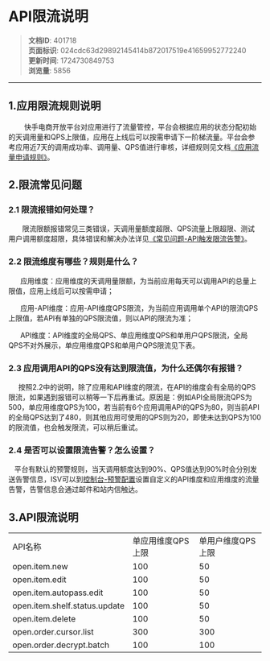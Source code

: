 # API限流说明

> **文档ID**: 401718  
> **页面标识**: 024cdc63d29892145414b872017519e41659952772240  
> **更新时间**: 1724730849753  
> **浏览量**: 5856

---

1.应用限流规则说明
----------

        快手电商开放平台对应用进行了流量管控，平台会根据应用的状态分配初始的天调用量和QPS上限值，应用在上线后可以按需申请下一阶梯流量。平台会参考应用近7天的调用成功率、调用量、QPS值进行审核，详细规则见文档[《应用流量申请规则》](https://open.kwaixiaodian.com/zone/new/docs/dev?pageSign=e759c2d7db83c850ec3146074a40da8d1616125375613)。

**2.限流常见问题**
------------

### **2.1 限流报错如何处理？**

       限流限额报错常见三类错误，天调用量额度超限、QPS流量上限超限、测试用户调用额度超限，具体错误和解决办法详见[《常见问题-API触发限流告警》](https://open.kwaixiaodian.com/zone/new/faq/detail?cateId=40&pageSign=9b1f829db26763cb185dd119f54748111646964966070)。

### **2.2 限流维度有哪些？规则是什么？**

      应用维度：应用维度的天调用量限额，为当前应用每天可以调用API的总量上限值，应用上线后可以按需申请；

      应用-API维度：应用-API维度QPS限流，为当前应用调用单个API的限流QPS上限值，若API有单独的QPS限流值，则以API的限流为准；

      API维度：API维度的全局QPS、单应用维度QPS和单用户QPS限流，全局QPS不对外展示，单应用维度QPS和单用户QPS限流见下表。

### **2.3 应用调用API的QPS没有达到限流值，为什么还偶尔有报错？**

     按照2.2中的说明，除了应用和API维度的限流，在API的维度会有全局的QPS限流，如果遇到报错可以稍等一下后再重试。原因是：例如API全局限流QPS为500，单应用维度QPS为100，若当前有6个应用调用API的QPS为80，则当前API的全局QPS达到了480，则其他应用可使用的QPS则为20，即使未达到QPS为100的限流值，也会触发限流，可以稍后重试。

### **2.4** **是否可以设置限流告警？怎么设置？**

   平台有默认的预警规则，当天调用额度达到90%、QPS值达到90%时会分别发送告警信息，ISV可以到[控制台-预警配置](https://open.kwaixiaodian.com/console/zone/open/home_monitor_warningConfig)设置自定义的API维度和应用维度的流量告警，告警信息会通过邮件和站内信触达。

**3.API限流说明**
-------------

|  |  |  |
| --- | --- | --- |
| API名称 | 单应用维度QPS上限 | 单用户维度QPS上限 |
| open.item.new | 100 | 50 |
| open.item.edit | 100 | 50 |
| open.item.autopass.edit | 100 | 50 |
| open.item.shelf.status.update | 100 | 50 |
| open.item.delete | 100 | 50 |
| open.order.cursor.list | 300 | 300 |
| open.order.decrypt.batch | 100 | 100 |
